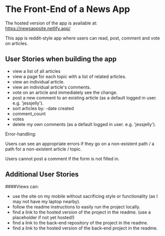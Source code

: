 # The Front-End of a News App

The hosted version of the app is available at: https://newsappsite.netlify.app/

This app is reddit-style app where users can read, post, comment and vote on articles. 


## User Stories when building the app

- view a list of all articles
- view a page for each topic with a list of related articles.
- view an individual article.
- view an individual article's comments.
- vote on an article and immediately see the change.
- post a new comment to an existing article (as a default logged in user. e.g. 'jessjelly').
- sort articles by:
-date created
- comment_count
- votes
- delete my own comments (as a default logged in user. e.g. 'jessjelly').

Error-handling:

Users can see an appropriate errors if they go on a non-existent path / a path for a non-existent article / topic.

Users cannot post a comment if the form is not filled in.

## Additional User Stories
####Views can:
- use the site on my mobile without sacrificing style or functionality (as I may not have my laptop nearby).
- follow the readme instructions to easily run the project locally.
- find a link to the hosted version of the project in the readme. (use a placeholder if not yet hosted!)
- find a link to the back-end repository of the project in the readme.
- find a link to the hosted version of the back-end project in the readme.
